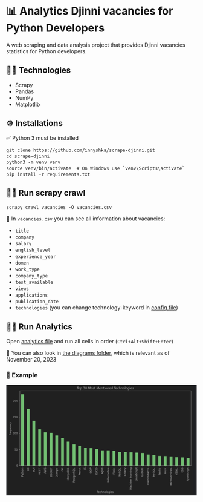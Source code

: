 # 📊 Analytics Djinni vacancies for Python Developers
A web scraping and data analysis project that provides Djinni vacancies statistics for Python developers.

## 👩‍💻 Technologies
* Scrapy
* Pandas
* NumPy
* Matplotlib

## ⚙️ Installations

✅ Python 3 must be installed

```shell
git clone https://github.com/innyshka/scrape-djinni.git
cd scrape-djinni
python3 -m venv venv
source venv/bin/activate  # On Windows use `venv\Scripts\activate`
pip install -r requirements.txt
```

## 🕵️‍♀️ Run scrapy crawl 
```shell
scrapy crawl vacancies -O vacancies.csv
```

📍 In `vacancies.csv` you can see all information about vacancies:
* `title`
* `company`
* `salary`
* `english_level`
* `experience_year`
* `domen`
* `work_type`
* `company_type`
* `test_available`
* `views`
* `applications`
* `publication_date`
* `technologies` (you can change technology-keyword in [config file](config.py))

## 👩‍🔬 Run Analytics
Open [analytics file](analytics/vacansies_analytics.ipynb) and run all cells in order (`Ctrl+Alt+Shift+Enter`)

📍 You can also look in [the diagrams folder](analytics/diagrams), which is relevant as of November 20, 2023

### 📎 Example
![Top 30 Most Mentioned Technologies](analytics/diagrams/Top%2030%20Most%20Mentioned%20Technologies.png)
